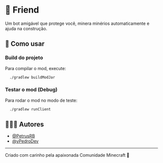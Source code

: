 # 🤖 Friend

Um bot amigável que protege você, minera minérios automaticamente e ajuda na construção.

## 🚀 Como usar

### Build do projeto

Para compilar o mod, execute:

```bash
  ./gradlew buildModJar
```

### Testar o mod (Debug)

Para rodar o mod no modo de teste:

```bash
  ./gradlew runClient
```

## 👨🏾‍💻 Autores

- [@PetrusRB](https://www.github.com/PetrusRB)
- [@yPedroDev](https://www.github.com/yPedroDev)

---

Criado com carinho pela apaixonada Comunidade Minecraft 💚
